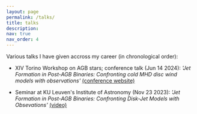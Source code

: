 ```yaml
---
layout: page
permalink: /talks/
title: talks
description: 
nav: true
nav_order: 4
---
```


Various talks I have given accross my career (in chronological order):
- XIV Torino Workshop on AGB stars; conference talk (Jun 14 2024): *'Jet Formation in Post-AGB Binaries: Confronting cold MHD disc wind models with observations'* [(conference website)](https://indico.ict.inaf.it/event/2523/page/1349-presentations-and-posters-instructions)

- Seminar at KU Leuven's Institute of Astronomy (Nov 23 2023): *'Jet Formation in Post-AGB Binaries: Confronting Disk-Jet Models with Obsevations'* [(video)](https://www.youtube.com/watch?v=iDzyLmfpW0Y)
